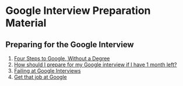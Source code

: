 # Google Interview Preparation Material

## Preparing for the Google Interview
1. [Four Steps to Google, Without a Degree](https://medium.com/always-be-coding/four-steps-to-google-without-a-degree-8f381aa6bd5e#.c8lnfby8i)
2. [How should I prepare for my Google interview if I have 1 month left?](https://www.quora.com/How-should-I-prepare-for-my-Google-interview-if-I-have-1-month-left)
3. [Failing at Google Interviews](http://alexbowe.com/failing-at-google-interviews/)
4. [Get that job at Google](http://steve-yegge.blogspot.co.uk/2008/03/get-that-job-at-google.html)


